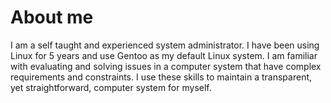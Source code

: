 # About me
I am a self taught and experienced system administrator. I have been using Linux for 5 years and use Gentoo as my default Linux system. I am familiar with evaluating and solving issues in a computer system that have complex requirements and constraints. I use these skills to maintain a transparent, yet straightforward, computer system for myself.
